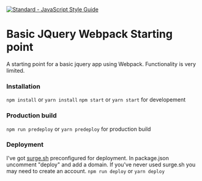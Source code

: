 [![Standard - JavaScript Style Guide](https://img.shields.io/badge/code%20style-standard-brightgreen.svg)](http://standardjs.com/)

# Basic JQuery Webpack Starting point

A starting point for a basic jquery app using Webpack. Functionality is very limited.

### Installation

`npm install` or `yarn install`
`npm start` or `yarn start` for developement

### Production build

`npm run predeploy` or `yarn predeploy` for production build

### Deployment
I've got [surge.sh](http://surge.sh/) preconfigured for deployment. In package.json uncomment "deploy" and add a domain. If you've never used surge.sh you may need to create an account.
`npm run deploy` or `yarn deploy`
